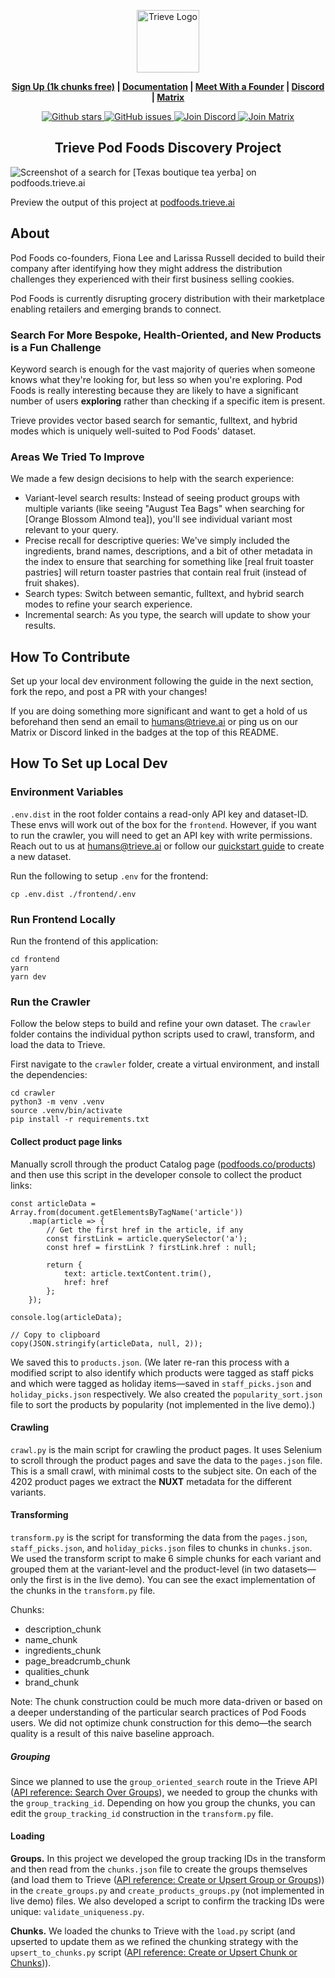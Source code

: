 <p align="center">
  <img height="100" src="https://cdn.trieve.ai/trieve-logo.png?" alt="Trieve Logo">
</p>
<p align="center">
<strong><a href="https://dashboard.trieve.ai">Sign Up (1k chunks free)</a> | <a href="https://docs.trieve.ai">Documentation</a> | <a href="https://cal.com/nick.k/meet">Meet With a Founder</a> | <a href="https://discord.gg/eBJXXZDB8z">Discord</a> | <a href="https://matrix.to/#/#trieve-general:trieve.ai">Matrix</a>
</strong>
</p>

<p align="center">
    <a href="https://github.com/devflowinc/trieve/stargazers">
        <img src="https://img.shields.io/github/stars/devflowinc/trieve.svg?style=flat&color=yellow" alt="Github stars"/>
    </a>
    <a href="https://github.com/devflowinc/trieve/issues">
        <img src="https://img.shields.io/github/issues/devflowinc/trieve.svg?style=flat&color=success" alt="GitHub issues"/>
    </a>
    <a href="https://discord.gg/CuJVfgZf54">
        <img src="https://img.shields.io/discord/1130153053056684123.svg?label=Discord&logo=Discord&colorB=7289da&style=flat" alt="Join Discord"/>
    </a>
    <a href="https://matrix.to/#/#trieve-general:trieve.ai">
        <img src="https://img.shields.io/badge/matrix-join-purple?style=flat&logo=matrix&logocolor=white" alt="Join Matrix"/>
    </a>
</p>

<h2 align="center">
    <b>Trieve Pod Foods Discovery Project</b>
</h2>

![Screenshot of a search for [Texas boutique tea yerba] on podfoods.trieve.ai](https://cdn.trieve.ai/github/trieve-podfoods-demo-screenshot.webp?)

Preview the output of this project at [podfoods.trieve.ai](https://podfoods.trieve.ai)

## About

Pod Foods co-founders, Fiona Lee and Larissa Russell decided to build their company after identifying how they might address the distribution challenges they experienced with their first business selling cookies.

Pod Foods is currently disrupting grocery distribution with their marketplace enabling retailers and emerging brands to connect.

### Search For More Bespoke, Health-Oriented, and New Products is a Fun Challenge

Keyword search is enough for the vast majority of queries when someone knows what they're looking for, but less so when you're exploring. Pod Foods is really interesting because they are likely to have a significant number of users **exploring** rather than checking if a specific item is present.

Trieve provides vector based search for semantic, fulltext, and hybrid modes which is uniquely well-suited to Pod Foods' dataset.

### Areas We Tried To Improve

We made a few design decisions to help with the search experience:

- Variant-level search results: Instead of seeing product groups with multiple variants (like seeing "August Tea Bags" when searching for [Orange Blossom Almond tea]), you'll see individual variant most relevant to your query.
- Precise recall for descriptive queries: We've simply included the ingredients, brand names, descriptions, and a bit of other metadata in the index to ensure that searching for something like [real fruit toaster pastries] will return toaster pastries that contain real fruit (instead of fruit shakes).
- Search types: Switch between semantic, fulltext, and hybrid search modes to refine your search experience.
- Incremental search: As you type, the search will update to show your results.

## How To Contribute

Set up your local dev environment following the guide in the next section, fork the repo, and post a PR with your changes!

If you are doing something more significant and want to get a hold of us beforehand then send an email to [humans@trieve.ai](mailto:humans@trieve.ai) or ping us on our Matrix or Discord linked in the badges at the top of this README.

## How To Set up Local Dev

### Environment Variables

`.env.dist` in the root folder contains a read-only API key and dataset-ID. These envs will work out of the box for the `frontend`. However, if you want to run the crawler, you will need to get an API key with write permissions. Reach out to us at <humans@trieve.ai> or follow our [quickstart guide](https://docs.trieve.ai/getting-started/quickstart) to create a new dataset.

Run the following to setup `.env` for the frontend:

```
cp .env.dist ./frontend/.env
```

### Run Frontend Locally

Run the frontend of this application:

```
cd frontend
yarn
yarn dev
```

### Run the Crawler

Follow the below steps to build and refine your own dataset. The `crawler` folder contains the individual python scripts used to crawl, transform, and load the data to Trieve.

First navigate to the `crawler` folder, create a virtual environment, and install the dependencies:
```
cd crawler
python3 -m venv .venv
source .venv/bin/activate
pip install -r requirements.txt
```

#### Collect product page links

Manually scroll through the product Catalog page ([podfoods.co/products](https://podfoods.co/products)) and then use this script in the developer console to collect the product links: 

```
const articleData = Array.from(document.getElementsByTagName('article'))
    .map(article => {
        // Get the first href in the article, if any
        const firstLink = article.querySelector('a');
        const href = firstLink ? firstLink.href : null;

        return {
            text: article.textContent.trim(),
            href: href
        };
    });

console.log(articleData);

// Copy to clipboard
copy(JSON.stringify(articleData, null, 2));
```

We saved this to `products.json`. (We later re-ran this process with a modified script to also identify which products were tagged as staff picks and which were tagged as holiday items—saved in `staff_picks.json` and `holiday_picks.json` respectively. We also created the `popularity_sort.json` file to sort the products by popularity (not implemented in the live demo).)

#### Crawling

`crawl.py` is the main script for crawling the product pages. It uses Selenium to scroll through the product pages and save the data to the `pages.json` file. This is a small crawl, with minimal costs to the subject site. On each of the 4202 product pages we extract the __NUXT__ metadata for the different variants.

#### Transforming

`transform.py` is the script for transforming the data from the `pages.json`, `staff_picks.json`, and `holiday_picks.json` files to chunks in `chunks.json`. We used the transform script to make 6 simple chunks for each variant and grouped them at the variant-level and the product-level (in two datasets—only the first is in the live demo). You can see the exact implementation of the chunks in the `transform.py` file.

Chunks:

- description_chunk
- name_chunk
- ingredients_chunk
- page_breadcrumb_chunk
- qualities_chunk
- brand_chunk

Note: The chunk construction could be much more data-driven or based on a deeper understanding of the particular search practices of Pod Foods users. We did not optimize chunk construction for this demo—the search quality is a result of this naive baseline approach.

##### Grouping

Since we planned to use the `group_oriented_search` route in the Trieve API ([API reference: Search Over Groups](https://docs.trieve.ai/api-reference/chunk-group/search-over-groups)), we needed to group the chunks with the `group_tracking_id`. Depending on how you group the chunks, you can edit the `group_tracking_id` construction in the `transform.py` file.

#### Loading

**Groups.** In this project we developed the group tracking IDs in the transform and then read from the `chunks.json` file to create the groups themselves (and load them to Trieve ([API reference: Create or Upsert Group or Groups](https://docs.trieve.ai/api-reference/chunk-group/create-or-upsert-group-or-groups))) in the `create_groups.py` and `create_products_groups.py` (not implemented in live demo) files. We also developed a script to confirm the tracking IDs were unique: `validate_uniqueness.py`.

**Chunks.** We loaded the chunks to Trieve with the `load.py` script (and upserted to update them as we refined the chunking strategy with the `upsert_to_chunks.py` script ([API reference: Create or Upsert Chunk or Chunks](https://docs.trieve.ai/api-reference/chunk/create-or-upsert-chunk-or-chunks))).
